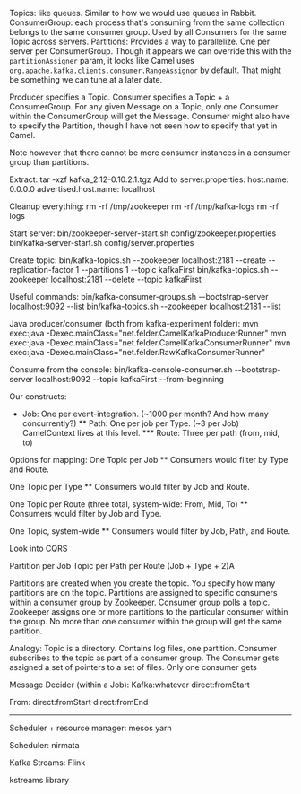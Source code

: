 Topics: like queues. Similar to how we would use queues in Rabbit.
ConsumerGroup: each process that's consuming from the same collection belongs to the same consumer group. Used by all Consumers for the same Topic across servers.
Partitions: Provides a way to parallelize. One per server per ConsumerGroup. Though it appears we can override this with the `partitionAssigner` param, it looks like Camel uses `org.apache.kafka.clients.consumer.RangeAssignor` by default. That might be something we can tune at a later date.

Producer specifies a Topic.
Consumer specifies a Topic + a ConsumerGroup. For any given Message on a Topic, only one Consumer within the ConsumerGroup will get the Message.
Consumer might also have to specify the Partition, though I have not seen how to specify that yet in Camel.

Note however that there cannot be more consumer instances in a consumer group than partitions.

Extract:
tar -xzf kafka_2.12-0.10.2.1.tgz
Add to server.properties:
host.name: 0.0.0.0
advertised.host.name: localhost

Cleanup everything:
rm -rf /tmp/zookeeper
rm -rf /tmp/kafka-logs
rm -rf logs

Start server:
bin/zookeeper-server-start.sh config/zookeeper.properties
bin/kafka-server-start.sh config/server.properties

Create topic:
bin/kafka-topics.sh --zookeeper localhost:2181 --create --replication-factor 1 --partitions 1 --topic kafkaFirst
bin/kafka-topics.sh --zookeeper localhost:2181 --delete --topic kafkaFirst

Useful commands:
bin/kafka-consumer-groups.sh --bootstrap-server localhost:9092 --list
bin/kafka-topics.sh --zookeeper localhost:2181 --list



Java producer/consumer (both from kafka-experiment folder):
mvn exec:java -Dexec.mainClass="net.felder.CamelKafkaProducerRunner"
mvn exec:java -Dexec.mainClass="net.felder.CamelKafkaConsumerRunner"
mvn exec:java -Dexec.mainClass="net.felder.RawKafkaConsumerRunner"


Consume from the console:
bin/kafka-console-consumer.sh --bootstrap-server localhost:9092 --topic kafkaFirst --from-beginning



Our constructs:
* Job: One per event-integration. (~1000 per month? And how many concurrently?)
** Path: One per job per Type. (~3 per Job) CamelContext lives at this level.
*** Route: Three per path (from, mid, to)

Options for mapping:
One Topic per Job
** Consumers would filter by Type and Route.

One Topic per Type
** Consumers would filter by Job and Route.

One Topic per Route (three total, system-wide: From, Mid, To)
** Consumers would filter by Job and Type.

One Topic, system-wide
** Consumers would filter by Job, Path, and Route.

Look into CQRS


Partition per Job
Topic per Path per Route (Job + Type + 2)A


Partitions are created when you create the topic. You specify how many partitions are on the topic.
Partitions are assigned to specific consumers within a consumer group by Zookeeper.
Consumer group polls a topic.
Zookeeper assigns one or more partitions to the particular consumer within the group.
No more than one consumer within the group will get the same partition.

Analogy:
Topic is a directory. Contains log files, one partition.
Consumer subscribes to the topic as part of a consumer group. The Consumer gets assigned a set of pointers to a set of files.
Only one consumer gets


Message Decider (within a Job):
Kafka:whatever
direct:fromStart

From:
direct:fromStart
direct:fromEnd

------------

Scheduler + resource manager:
mesos
yarn

Scheduler:
nirmata

Kafka Streams:
Flink

kstreams library


